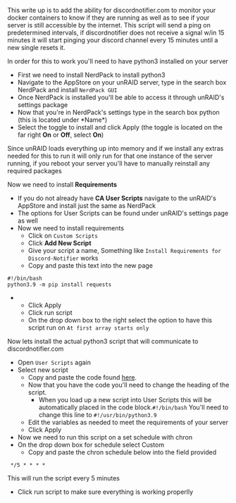 This write up is to add the ability for discordnotifier.com to monitor
your docker containers to know if they are running as well as to see if
your server is still accessible by the internet. This script will send a
ping on predetermined intervals, if discordnotifier does not receive a
signal w/in 15 minutes it will start pinging your discord channel every
15 minutes until a new single resets it.

In order for this to work you'll need to have python3 installed on your
server

  - First we need to install NerdPack to install python3
  - Navigate to the AppStore on your unRAID server, type in the search
    box NerdPack and install `NerdPack GUI`
  - Once NerdPack is installed you'll be able to access it through
    unRAID's settings package
  - Now that you're in NerdPack's settings type in the search box python
    (this is located under \*Name\*)
  - Select the toggle to install and click Apply (the toggle is located
    on the far right **On** or **Off**, select **On**)

Since unRAID loads everything up into memory and if we install any
extras needed for this to run it will only run for that one instance of
the server running, if you reboot your server you'll have to manually
reinstall any required packages

Now we need to install **Requirements**

  - If you do not already have **CA User Scripts** navigate to the
    unRAID's AppStore and install just the same as NerdPack
  - The options for </code>User Scripts</code> can be found under
    unRAID's settings page as well
  - Now we need to install requirements
      - Click on `Custom Scripts`
      - Click **Add New Script**
      - Give your script a name, Something like `Install Requirements
        for Discord-Notifier` works
      - Copy and paste this text into the new page

<!-- end list -->

    #!/bin/bash
    python3.9 -m pip install requests

  -   - Click Apply
      - Click run script
      - On the drop down box to the right select the option to have this
        script run on `At first array starts only`

Now lets install the actual python3 script that will communicate to
discordnotifier.com

  - Open `User Scripts` again
  - Select new script
      - Copy and paste the code found
        [here](https://discordnotifier.com/scripts/discordnotifier-network.py).
      - Now that you have the code you'll need to change the heading of
        the script.
          - When you load up a new script into User Scripts this will be
            automatically placed in the code block.`#!/bin/bash` You'll
            need to change this line to `#!/usr/bin/python3.9`
      - Edit the variables as needed to meet the requirements of your
        server
      - Click Apply
  - Now we need to run this script on a set schedule with chron
  - On the drop down box for schedule select Custom
      - Copy and paste the chron schedule below into the field provided

` */5 * * * *`

This will run the script every 5 minutes

  - Click run script to make sure everything is working properlly
